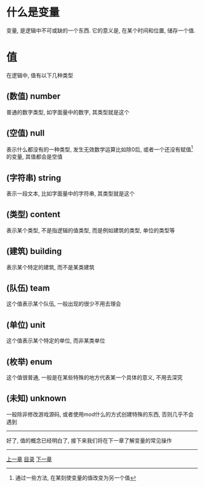 # 什么是变量
变量, 是逻辑中不可或缺的一个东西.
它的意义是, 在某个时间和位置, 储存一个值.

# 值
在逻辑中, 值有以下几种类型

(数值) number
---
普通的数字类型, 如字面量中的数字, 其类型就是这个

(空值) null
---
表示什么都没有的一种类型, 发生无效数学运算比如除0后,
或者一个还没有赋值[^1]的变量, 其值都会是空值

(字符串) string
---
表示一段文本, 比如字面量中的字符串, 其类型就是这个

(类型) content
---
表示某个类型, 不是指逻辑的值类型, 而是例如建筑的类型, 单位的类型等

(建筑) building
---
表示某个特定的建筑, 而不是某类建筑

(队伍) team
---
这个值表示某个队伍, 一般出现的很少不用去理会

(单位) unit
---
这个值表示某个特定的单位, 而非某类单位

(枚举) enum
---
这个值很普通, 一般是在某些特殊的地方代表某一个具体的意义, 不用去深究

(未知) unknown
---
一般除非修改游戏源码, 或者使用mod什么的方式创建特殊的东西, 否则几乎不会遇到

---

好了, 值的概念已经明白了, 接下来我们将在下一章了解变量的常见操作


[^1]: 通过一些方法, 在某刻使变量的值改变为另一个值

---
[上一章](./02-learn-literal.md)
[目录](./README.md)
[下一章](./04-change-variable.md)
